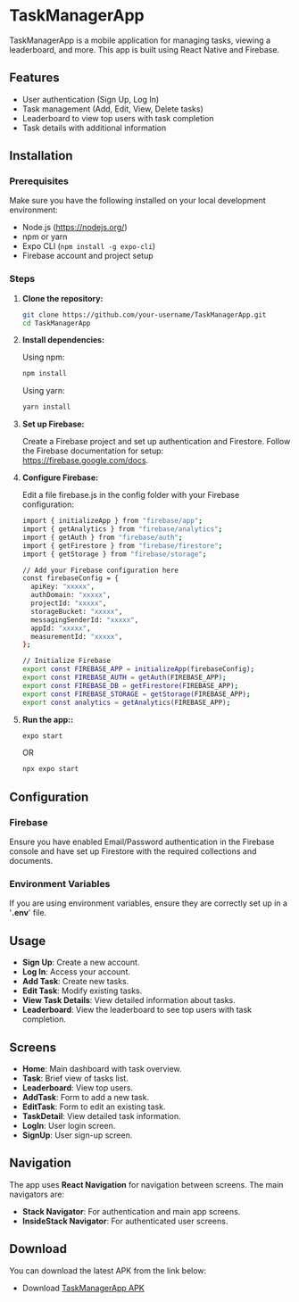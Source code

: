 # TaskManagerApp

TaskManagerApp is a mobile application for managing tasks, viewing a leaderboard, and more. This app is built using React Native and Firebase.

## Features

- User authentication (Sign Up, Log In)
- Task management (Add, Edit, View, Delete tasks)
- Leaderboard to view top users with task completion
- Task details with additional information

## Installation

### Prerequisites

Make sure you have the following installed on your local development environment:

- Node.js (https://nodejs.org/)
- npm or yarn
- Expo CLI (`npm install -g expo-cli`)
- Firebase account and project setup

### Steps

1. **Clone the repository:**

   ```bash
   git clone https://github.com/your-username/TaskManagerApp.git
   cd TaskManagerApp
   ```

2. **Install dependencies:**

   Using npm:
   ```bash
   npm install
   ```

   Using yarn:
   ```bash
   yarn install
   ```

3. **Set up Firebase:**

   Create a Firebase project and set up authentication and Firestore. Follow the Firebase documentation for setup: https://firebase.google.com/docs.

4. **Configure Firebase:**

   Edit a file firebase.js in the config folder with your Firebase configuration:

   ```bash
   import { initializeApp } from "firebase/app";
   import { getAnalytics } from "firebase/analytics";
   import { getAuth } from "firebase/auth";
   import { getFirestore } from "firebase/firestore";
   import { getStorage } from "firebase/storage";
   
   // Add your Firebase configuration here
   const firebaseConfig = {
     apiKey: "xxxxx",
     authDomain: "xxxxx",
     projectId: "xxxxx",
     storageBucket: "xxxxx",
     messagingSenderId: "xxxxx",
     appId: "xxxxx",
     measurementId: "xxxxx",
   };

   // Initialize Firebase
   export const FIREBASE_APP = initializeApp(firebaseConfig);
   export const FIREBASE_AUTH = getAuth(FIREBASE_APP);
   export const FIREBASE_DB = getFirestore(FIREBASE_APP);
   export const FIREBASE_STORAGE = getStorage(FIREBASE_APP);
   export const analytics = getAnalytics(FIREBASE_APP);
   ```
5. **Run the app::**

   ```bash
   expo start
   ```
   OR
   ```bash
   npx expo start
   ```
## Configuration

### Firebase
Ensure you have enabled Email/Password authentication in the Firebase console and have set up Firestore with the required collections and documents.

### Environment Variables
If you are using environment variables, ensure they are correctly set up in a '__.env__' file.

## Usage

- **Sign Up**: Create a new account.
- **Log In**: Access your account.
- **Add Task**: Create new tasks.
- **Edit Task**: Modify existing tasks.
- **View Task Details**: View detailed information about tasks.
- **Leaderboard**: View the leaderboard to see top users with task completion.

## Screens

- **Home**: Main dashboard with task overview.
- **Task**: Brief view of tasks list.
- **Leaderboard**: View top users.
- **AddTask**: Form to add a new task.
- **EditTask**: Form to edit an existing task.
- **TaskDetail**: View detailed task information.
- **LogIn**: User login screen.
- **SignUp**: User sign-up screen.

## Navigation

The app uses **React Navigation** for navigation between screens. The main navigators are:

- **Stack Navigator**: For authentication and main app screens.
- **InsideStack Navigator**: For authenticated user screens.

## Download
You can download the latest APK from the link below:
- Download [TaskManagerApp APK](https://drive.google.com/file/d/1DXgexmlNoIUiHZOjAudsukcsSmTiUMIE/view?usp=drive_link)
